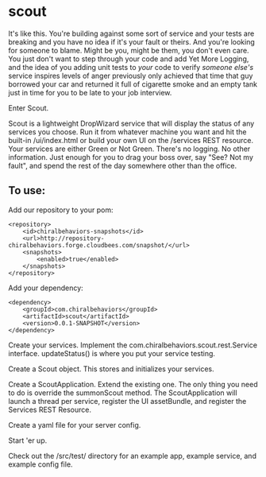 scout
=====

It's like this. You're building against some sort of service and your tests are breaking and you have no idea if it's your fault or theirs. And you're looking for someone to blame. Might be you, might be them, you don't even care. You just don't want to step through your code and add Yet More Logging, and the idea of you adding unit tests to *your* code to verify *someone else's* service inspires levels of anger previously only achieved that time that guy borrowed your car and returned it full of cigarette smoke and an empty tank just in time for you to be late to your job interview. 

Enter Scout.

Scout is a lightweight DropWizard service that will display the status of any services you choose. Run it from whatever machine you want and hit the built-in /ui/index.html or build your own UI on the /services REST resource. Your services are either Green or Not Green. There's no logging. No other information. Just enough for you to drag your boss over, say "See? Not my fault", and spend the rest of the day somewhere other than the office.

To use:
-------

Add our repository to your pom:

    <repository>
        <id>chiralbehaviors-snapshots</id>
        <url>http://repository-chiralbehaviors.forge.cloudbees.com/snapshot/</url>
        <snapshots>
            <enabled>true</enabled>
        </snapshots>
    </repository>

Add your dependency:

    <dependency>
        <groupId>com.chiralbehaviors</groupId>
        <artifactId>scout</artifactId>
        <version>0.0.1-SNAPSHOT</version>
    </dependency>

Create your services. Implement the com.chiralbehaviors.scout.rest.Service interface. updateStatus() is where you put your service testing. 

Create a Scout object. This stores and initializes your services.

Create a ScoutApplication. Extend the existing one. The only thing you need to do is override the summonScout method. The ScoutApplication will launch a thread per service, register the UI assetBundle, and register the Services REST Resource.

Create a yaml file for your server config. 

Start 'er up.

Check out the /src/test/ directory for an example app, example service, and example config file.
